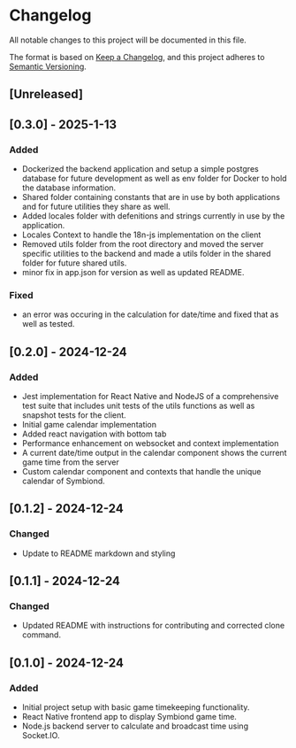 # Changelog

All notable changes to this project will be documented in this file.

The format is based on [Keep a Changelog](https://keepachangelog.com/en/1.0.0/),
and this project adheres to [Semantic Versioning](https://semver.org/spec/v2.0.0.html).

## [Unreleased]

## [0.3.0] - 2025-1-13

### Added

- Dockerized the backend application and setup a simple postgres database for future development as well as env folder for Docker to hold the database information.
- Shared folder containing constants that are in use by both applications and for future utilities they share as well.
- Added locales folder with defenitions and strings currently in use by the application.
- Locales Context to handle the 18n-js implementation on the client
- Removed utils folder from the root directory and moved the server specific utilities to the backend and made a utils folder in the shared folder for future shared utils.
- minor fix in app.json for version as well as updated README.

### Fixed

- an error was occuring in the calculation for date/time and fixed that as well as tested. 

## [0.2.0] - 2024-12-24

### Added

- Jest implementation for React Native and NodeJS of a comprehensive test suite that includes unit tests of the utils functions as well as snapshot tests for the client.
- Initial game calendar implementation
- Added react navigation with bottom tab
- Performance enhancement on websocket and context implementation
- A current date/time output in the calendar component shows the current game time from the server
- Custom calendar component and contexts that handle the unique calendar of Symbiond.

## [0.1.2] - 2024-12-24

### Changed

- Update to README markdown and styling

## [0.1.1] - 2024-12-24

### Changed

- Updated README with instructions for contributing and corrected clone command.

## [0.1.0] - 2024-12-24

### Added

- Initial project setup with basic game timekeeping functionality.
- React Native frontend app to display Symbiond game time.
- Node.js backend server to calculate and broadcast time using Socket.IO.